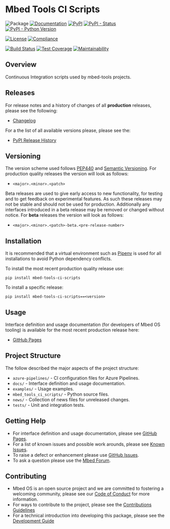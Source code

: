 # Mbed Tools CI Scripts

![Package](https://badgen.net/badge/Package/mbed-tools-ci-scripts/grey)
[![Documentation](https://badgen.net/badge/Documentation/GitHub%20Pages/blue?icon=github)](https://armmbed.github.io/mbed-tools-ci-scripts)
[![PyPI](https://badgen.net/pypi/v/mbed-tools-ci-scripts)](https://pypi.org/project/mbed-tools-ci-scripts/)
[![PyPI - Status](https://img.shields.io/pypi/status/mbed-tools-ci-scripts)](https://pypi.org/project/mbed-tools-ci-scripts/)
[![PyPI - Python Version](https://img.shields.io/pypi/pyversions/mbed-tools-ci-scripts)](https://pypi.org/project/mbed-tools-ci-scripts/)

[![License](https://badgen.net/pypi/license/mbed-tools-ci-scripts)](https://github.com/ARMmbed/mbed-tools-ci-scripts/blob/master/LICENSE)
[![Compliance](https://badgen.net/badge/License%20Report/compliant/green?icon=libraries)](https://armmbed.github.io/mbed-tools-ci-scripts/third_party_IP_report.html)

[![Build Status](https://dev.azure.com/mbed-tools/mbed-tools-ci-scripts/_apis/build/status/Build%20and%20Release?branchName=master&stageName=CI%20Checkpoint)](https://dev.azure.com/mbed-tools/mbed-tools-ci-scripts/_build/latest?definitionId=8&branchName=master)
[![Test Coverage](https://codecov.io/gh/ARMmbed/mbed-tools-ci-scripts/branch/master/graph/badge.svg)](https://codecov.io/gh/ARMmbed/mbed-tools-ci-scripts)
[![Maintainability](https://api.codeclimate.com/v1/badges/41301e959f22986b7b2b/maintainability)](https://codeclimate.com/github/ARMmbed/mbed-tools-ci-scripts/maintainability)

## Overview

Continuous Integration scripts used by mbed-tools projects.


## Releases

For release notes and a history of changes of all **production** releases, please see the following:

- [Changelog](https://github.com/ARMmbed/mbed-tools-ci-scripts/blob/master/CHANGELOG.md)

For a the list of all available versions please, please see the:

- [PyPI Release History](https://pypi.org/project/mbed-tools-ci-scripts/#history)

## Versioning

The version scheme used follows [PEP440](https://www.python.org/dev/peps/pep-0440/) and 
[Semantic Versioning](https://semver.org/). For production quality releases the version will look as follows:

- `<major>.<minor>.<patch>`

Beta releases are used to give early access to new functionality, for testing and to get feedback on experimental 
features. As such these releases may not be stable and should not be used for production. Additionally any interfaces
introduced in a beta release may be removed or changed without notice. For **beta** releases the version will look as
follows:

- `<major>.<minor>.<patch>-beta.<pre-release-number>`

## Installation

It is recommended that a virtual environment such as [Pipenv](https://github.com/pypa/pipenv/blob/master/README.md) is
used for all installations to avoid Python dependency conflicts.

To install the most recent production quality release use:

```
pip install mbed-tools-ci-scripts
```

To install a specific release:

```
pip install mbed-tools-ci-scripts==<version>
```

## Usage

Interface definition and usage documentation (for developers of Mbed OS tooling) is available for the most recent
production release here:

- [GitHub Pages](https://armmbed.github.io/mbed-tools-ci-scripts)

## Project Structure

The follow described the major aspects of the project structure:

- `azure-pipelines/` - CI configuration files for Azure Pipelines.
- `docs/` - Interface definition and usage documentation.
- `examples/` - Usage examples.
- `mbed_tools_ci_scripts/` - Python source files.
- `news/` - Collection of news files for unreleased changes.
- `tests/` - Unit and integration tests.

## Getting Help

- For interface definition and usage documentation, please see [GitHub Pages](https://armmbed.github.io/mbed-tools-ci-scripts).
- For a list of known issues and possible work arounds, please see [Known Issues](KNOWN_ISSUES.md).
- To raise a defect or enhancement please use [GitHub Issues](https://github.com/ARMmbed/mbed-tools-ci-scripts/issues).
- To ask a question please use the [Mbed Forum](https://forums.mbed.com/).

## Contributing

- Mbed OS is an open source project and we are committed to fostering a welcoming community, please see our
  [Code of Conduct](https://github.com/ARMmbed/mbed-tools-ci-scripts/blob/master/CODE_OF_CONDUCT.md) for more information.
- For ways to contribute to the project, please see the [Contributions Guidelines](https://github.com/ARMmbed/mbed-tools-ci-scripts/blob/master/CONTRIBUTING.md)
- For a technical introduction into developing this package, please see the [Development Guide](https://github.com/ARMmbed/mbed-tools-ci-scripts/blob/master/DEVELOPMENT.md)
